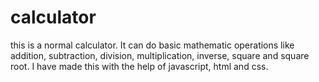 # calculator

this is a normal calculator. It can do basic mathematic operations like addition, subtraction, division, multiplication, inverse, square and square root.
I have made this with the help of javascript, html and css.
